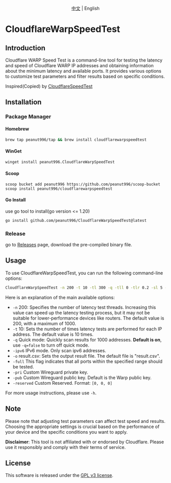 <p align="center">
   <br> <a href="README.md">中文</a> | English
</p>

# CloudflareWarpSpeedTest

## Introduction
Cloudflare WARP Speed Test is a command-line tool for testing the latency and speed of Cloudflare WARP IP addresses and obtaining information about the minimum latency and available ports. It provides various options to customize test parameters and filter results based on specific conditions.

Inspired(Copied) by [CloudflareSpeedTest](https://github.com/XIU2/CloudflareSpeedTest)

## Installation

### Package Manager
#### Homebrew
```bash
brew tap peanut996/tap && brew install cloudflarewarpspeedtest
```

#### WinGet
```bash
winget install peanut996.CloudflareWarpSpeedTest
```

#### Scoop
```pwsh
scoop bucket add peanut996 https://github.com/peanut996/scoop-bucket
scoop install peanut996/cloudflarewarpspeedtest
```

#### Go Install
use go tool to install(go version <= 1.20)

```bash
go install github.com/peanut996/CloudflareWarpSpeedTest@latest
```

### Release
go to [Releases](https://github.com/peanut996/CloudflareWarpSpeedTest/releases) page, download the pre-compiled binary file.


## Usage

To use CloudflareWarpSpeedTest, you can run the following command-line options:

```bash
CloudflareWarpSpeedTest -n 200 -t 10 -tl 300 -q -tll 0 -tlr 0.2 -sl 5 -p 10 -f ip.txt -ip 1.1.1.1 -o result.csv -full
```

Here is an explanation of the main available options:

  + `-n`        200: Specifies the number of latency test threads. Increasing this value can speed up the latency testing process, but it may not be suitable for lower-performance devices like routers. The default value is 200, with a maximum of 1000.
  + `-t`        10: Sets the number of times latency tests are performed for each IP address. The default value is 10 times.
  + `-q`        Quick mode: Quickly scan results for 1000 addresses. **Default is on**, use `-q=false` to turn off quick mode.
  + `-ipv6`     IPv6 mode. Only scan ipv6 addresses. 
  + `-o`        result.csv: Sets the output result file. The default file is \"result.csv\".
  + `-full`     This flag indicates that all ports within the specified range should be tested.
  + `-pri`      Custom Wireguard private key.
  + `-pub`      Custom Wireguard public key. Default is the Warp public key.
  + `-reserved` Custom Reserved. Format: `[0, 0, 0]`
  
For more usage instructions, please use `-h`.
  
## Note

Please note that adjusting test parameters can affect test speed and results. Choosing the appropriate settings is crucial based on the performance of your device and the specific conditions you want to apply.

**Disclaimer**: This tool is not affiliated with or endorsed by Cloudflare. Please use it responsibly and comply with their terms of service.

## License

This software is released under the [GPL v3 license](LICENSE).

